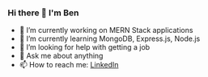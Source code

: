 ### Hi there 👋 I'm Ben

- 🔭 I’m currently working on MERN Stack applications
- 🌱 I’m currently learning MongoDB, Express.js, Node.js
- 🤔 I’m looking for help with getting a job
- 💬 Ask me about anything
- 📫 How to reach me: [LinkedIn](https://www.linkedin.com/in/ben-elferink-37ba251b9/)
